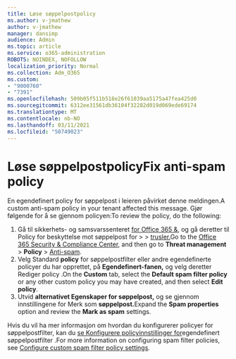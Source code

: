 ```yaml
---
title: Løse søppelpostpolicy
ms.author: v-jmathew
author: v-jmathew
manager: dansimp
audience: Admin
ms.topic: article
ms.service: o365-administration
ROBOTS: NOINDEX, NOFOLLOW
localization_priority: Normal
ms.collection: Adm_O365
ms.custom:
- "9000760"
- "7391"
ms.openlocfilehash: 509b05f511b518e26f61039aa5175a47fea425d0
ms.sourcegitcommit: 6312ee31561db36104f32282d019d069ede69174
ms.translationtype: MT
ms.contentlocale: nb-NO
ms.lasthandoff: 03/11/2021
ms.locfileid: "50749023"
---
```

# <a name="fix-anti-spam-policy"></a><span data-ttu-id="d0ffb-102">Løse søppelpostpolicy</span><span class="sxs-lookup"><span data-stu-id="d0ffb-102">Fix anti-spam policy</span></span>

<span data-ttu-id="d0ffb-103">En egendefinert policy for søppelpost i leieren påvirket denne meldingen.</span><span class="sxs-lookup"><span data-stu-id="d0ffb-103">A custom anti-spam policy in your tenant affected this message.</span></span> <span data-ttu-id="d0ffb-104">Gjør følgende for å se gjennom policyen:</span><span class="sxs-lookup"><span data-stu-id="d0ffb-104">To review the policy, do the following:</span></span>

1. <span data-ttu-id="d0ffb-105">Gå til sikkerhets- og samsvarssenteret [for Office 365 &](https://go.microsoft.com/fwlink/p/?linkid=2077143), og gå deretter til Policy for beskyttelse mot søppelpost for   >    >  [trusler.](https://go.microsoft.com/fwlink/?linkid=2101518)</span><span class="sxs-lookup"><span data-stu-id="d0ffb-105">Go to the [Office 365 Security & Compliance Center](https://go.microsoft.com/fwlink/p/?linkid=2077143), and then go to **Threat management** > **Policy** > [Anti-spam](https://go.microsoft.com/fwlink/?linkid=2101518).</span></span>
2. <span data-ttu-id="d0ffb-106">Velg Standard **policy** for  søppelpostfilter eller andre egendefinerte policyer du har opprettet, på **Egendefinert-fanen,** og velg deretter Rediger policy .</span><span class="sxs-lookup"><span data-stu-id="d0ffb-106">On the **Custom** tab, select the **Default spam filter policy** or any other custom policy you may have created, and then select **Edit policy**.</span></span>
3. <span data-ttu-id="d0ffb-107">Utvid **alternativet Egenskaper for søppelpost,** og se gjennom innstillingene for Merk som **søppelpost.**</span><span class="sxs-lookup"><span data-stu-id="d0ffb-107">Expand the **Spam properties** option and review the **Mark as spam** settings.</span></span>

<span data-ttu-id="d0ffb-108">Hvis du vil ha mer informasjon om hvordan du konfigurerer policyer for søppelpostfilter, kan du [se Konfigurere policyinnstillinger for](https://go.microsoft.com/fwlink/?linkid=2101054)egendefinert søppelpostfilter .</span><span class="sxs-lookup"><span data-stu-id="d0ffb-108">For more information on configuring spam filter policies, see [Configure custom spam filter policy settings](https://go.microsoft.com/fwlink/?linkid=2101054).</span></span>
